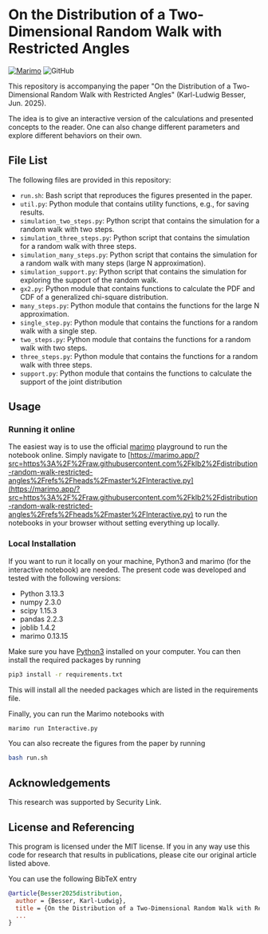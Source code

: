 # On the Distribution of a Two-Dimensional Random Walk with Restricted Angles

[![Marimo](https://img.shields.io/badge/Launch-Marimo_notebook-hsl(168%2C61%25%2C28%25))](https://marimo.app/?src=https%3A%2F%2Fraw.githubusercontent.com%2Fklb2%2Fdistribution-random-walk-restricted-angles%2Frefs%2Fheads%2Fmaster%2FInteractive.py)
![GitHub](https://img.shields.io/github/license/klb2/distribution-random-walk-restricted-angles)


This repository is accompanying the paper "On the Distribution of a Two-Dimensional Random Walk with Restricted Angles" (Karl-Ludwig Besser, Jun. 2025).

The idea is to give an interactive version of the calculations and presented
concepts to the reader. One can also change different parameters and explore
different behaviors on their own.


## File List
The following files are provided in this repository:

- `run.sh`: Bash script that reproduces the figures presented in the paper.
- `util.py`: Python module that contains utility functions, e.g., for saving results.
- `simulation_two_steps.py`: Python script that contains the simulation for a random walk with two steps.
- `simulation_three_steps.py`: Python script that contains the simulation for a random walk with three steps.
- `simulation_many_steps.py`: Python script that contains the simulation for a random walk with many steps (large N approximation).
- `simulation_support.py`: Python script that contains the simulation for exploring the support of the random walk.
- `gx2.py`: Python module that contains functions to calculate the PDF and CDF of a generalized chi-square distribution.
- `many_steps.py`: Python module that contains the functions for the large N approximation.
- `single_step.py`: Python module that contains the functions for a random walk with a single step.
- `two_steps.py`: Python module that contains the functions for a random walk with two steps.
- `three_steps.py`: Python module that contains the functions for a random walk with three steps.
- `support.py`: Python module that contains the functions to calculate the support of the joint distribution

## Usage
### Running it online
The easiest way is to use the official [marimo](https://marimo.app/) playground
to run the notebook online. Simply navigate to [https://marimo.app/?src=https%3A%2F%2Fraw.githubusercontent.com%2Fklb2%2Fdistribution-random-walk-restricted-angles%2Frefs%2Fheads%2Fmaster%2FInteractive.py](https://marimo.app/?src=https%3A%2F%2Fraw.githubusercontent.com%2Fklb2%2Fdistribution-random-walk-restricted-angles%2Frefs%2Fheads%2Fmaster%2FInteractive.py)
to run the notebooks in your browser without setting everything up locally.

### Local Installation
If you want to run it locally on your machine, Python3 and marimo (for the
interactive notebook) are needed.
The present code was developed and tested with the following versions:

- Python 3.13.3
- numpy 2.3.0
- scipy 1.15.3
- pandas 2.2.3
- joblib 1.4.2
- marimo 0.13.15

Make sure you have [Python3](https://www.python.org/downloads/) installed on
your computer.
You can then install the required packages by running
```bash
pip3 install -r requirements.txt
```
This will install all the needed packages which are listed in the requirements 
file.


Finally, you can run the Marimo notebooks with
```bash
marimo run Interactive.py
```

You can also recreate the figures from the paper by running
```bash
bash run.sh
```


## Acknowledgements
This research was supported by Security Link.


## License and Referencing
This program is licensed under the MIT license. If you in any way use this
code for research that results in publications, please cite our original
article listed above.

You can use the following BibTeX entry
```bibtex
@article{Besser2025distribution,
  author = {Besser, Karl-Ludwig},
  title = {On the Distribution of a Two-Dimensional Random Walk with Restricted Angles},
  ...
}

